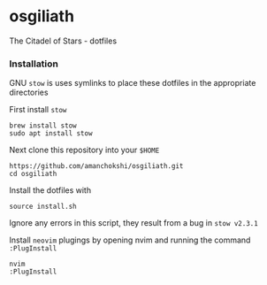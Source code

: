 # osgiliath
The Citadel of Stars - dotfiles


### Installation
GNU `stow` is uses symlinks to place these dotfiles in the appropriate directories

First install `stow`

```
brew install stow
sudo apt install stow

```

Next clone this repository into your `$HOME`

```
https://github.com/amanchokshi/osgiliath.git
cd osgiliath

```

Install the dotfiles with

```
source install.sh

```
Ignore any errors in this script, they result from a bug in `stow v2.3.1`

Install `neovim` plugings by opening nvim and running the command `:PlugInstall`

```
nvim
:PlugInstall

```



